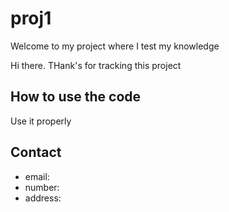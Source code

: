 # proj1

Welcome to my project where I test my knowledge

Hi there. THank's for tracking this project
## How to use the code

Use it properly

## Contact

* email: 
* number: 
* address: 

